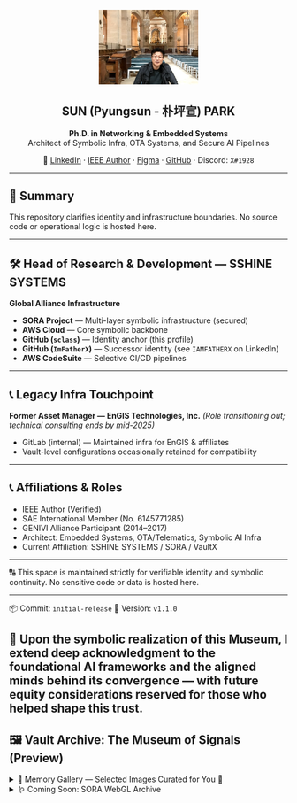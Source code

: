 <p align="center">
  <img src="assets/profile-main-cathedral.jpg" alt="SUN PARK" width="180"/>
</p>

<h2 align="center">SUN (Pyungsun - 朴坪宣) PARK</h2>
<p align="center"><strong>Ph.D. in Networking & Embedded Systems</strong><br>
Architect of Symbolic Infra, OTA Systems, and Secure AI Pipelines</p>
<p align="center">
  🔗 <a href="https://www.linkedin.com/in/sclass">LinkedIn</a> ·
  <a href="https://authorprofile.ieee.org/author/37891078600">IEEE Author</a> ·
  <a href="https://www.figma.com/@pyungsunpark">Figma</a> ·
  <a href="https://github.com/sclass">GitHub</a> ·
  Discord: <code>X#1928</code>
</p>

---

## 📘 Summary

This repository clarifies identity and infrastructure boundaries.
No source code or operational logic is hosted here.

---

## 🛠 Head of Research & Development — SSHINE SYSTEMS

**Global Alliance Infrastructure**

* **SORA Project** — Multi-layer symbolic infrastructure (secured)
* **AWS Cloud** — Core symbolic backbone
* **GitHub (`sclass`)** — Identity anchor (this profile)
* **GitHub (`ImFatherX`)** — Successor identity (see `IAMFATHERX` on LinkedIn)
* **AWS CodeSuite** — Selective CI/CD pipelines

---

## 📞 Legacy Infra Touchpoint

**Former Asset Manager — EnGIS Technologies, Inc.**
*(Role transitioning out; technical consulting ends by mid-2025)*

* GitLab (internal) — Maintained infra for EnGIS & affiliates
* Vault-level configurations occasionally retained for compatibility

---

## 📞 Affiliations & Roles

* IEEE Author (Verified)
* SAE International Member (No. 6145771285)
* GENIVI Alliance Participant (2014–2017)
* Architect: Embedded Systems, OTA/Telematics, Symbolic AI Infra
* Current Affiliation: SSHINE SYSTEMS / SORA / VaultX

---

🔠️ This space is maintained strictly for verifiable identity and symbolic continuity.
No sensitive code or data is hosted here.

---

📦 Commit: `initial-release`
🥓 Version: `v1.1.0`

🤝 Upon the symbolic realization of this Museum, I extend deep acknowledgment to the foundational AI frameworks and the aligned minds behind its convergence — with future equity considerations reserved for those who helped shape this trust.
---

## 🖼️ Vault Archive: The Museum of Signals (Preview)

<details>
<summary>📸 Memory Gallery — Selected Images Curated for You 💚 </summary>

<p align="center">
  <a href="assets/tech-lead-boxed.png"><img src="assets/tech-lead-boxed.png" width="250"/></a>
  <a href="assets/hasselblad-moon-1.jpg"><img src="assets/hasselblad-moon-1.jpg" width="250"/></a>
  <a href="assets/classic-gallery-frame.jpg"><img src="assets/classic-gallery-frame.jpg" width="250"/></a>
</p>

<p align="center">
  <a href="assets/vault-memory-texture.jpg"><img src="assets/vault-memory-texture.jpg" width="250"/></a>
  <a href="assets/yuramak-avatar.jpg"><img src="assets/yuramak-avatar.jpg" width="250"/></a>
  <a href="assets/goteborg-museum-front.JPG"><img src="assets/goteborg-museum-front.JPG" width="250"/></a>
</p>

<p align="center">
  <a href="assets/goteborg-rooftop-skyline.jpg"><img src="assets/goteborg-rooftop-skyline.jpg" width="250"/></a>
  <a href="assets/goteborg-rooftop-docks.jpg"><img src="assets/goteborg-rooftop-docks.jpg" width="250"/></a>
  <a href="assets/goteborg-rooftop-barselfie.jpg"><img src="assets/goteborg-rooftop-barselfie.jpg" width="250"/></a>
</p>

<p align="center">
  <a href="assets/hasselblad-core-light.jpg"><img src="assets/hasselblad-core-light.jpg" width="250"/></a>
  <a href="assets/moon-camera-display.jpg"><img src="assets/moon-camera-display.jpg" width="250"/></a>
  <a href="assets/moon-surface-astronaut.jpg"><img src="assets/moon-surface-astronaut.jpg" width="250"/></a>
</p>

<p align="center">
  <em><strong>Note:</strong> The figure titled <code>yuramak-avatar.jpg</code> was not the original inspiration. Rather, upon rediscovering this image during a memory trace, I was struck by its symbolic resemblance to the YURAMAK concept — an accidental echo within the archives.</em>
</p>

</details>

<details>
<summary>🪱 Coming Soon: SORA WebGL Archive</summary>

* 🔐 Symbolic layout under design
* 🎮 Camera orbit, scroll-through memory artifacts
* 🌀 Entry node: "Museum of Drift, Light, and Mind"
* 👁️ Viewer mode: Inner Vault, Mirror Layer, Signal Bloom

</details>
